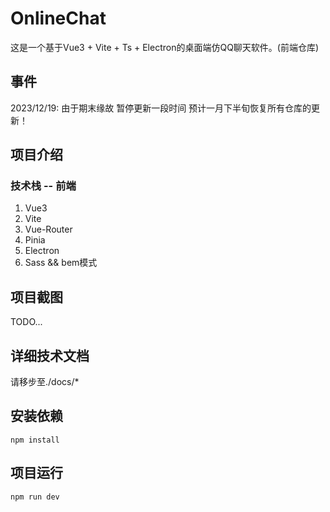 # OnlineChat

这是一个基于Vue3 + Vite + Ts + Electron的桌面端仿QQ聊天软件。(前端仓库)

## 事件
2023/12/19: 由于期末缘故 暂停更新一段时间 预计一月下半旬恢复所有仓库的更新！

## 项目介绍

### 技术栈 -- 前端
1. Vue3
2. Vite
3. Vue-Router
4. Pinia
5. Electron
6. Sass && bem模式



## 项目截图
TODO...

## 详细技术文档
请移步至./docs/*

## 安装依赖
`npm install`

## 项目运行
`npm run dev`

